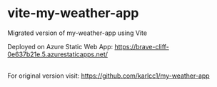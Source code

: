 # vite-my-weather-app
Migrated version of my-weather-app using Vite

Deployed on Azure Static Web App: https://brave-cliff-0e637b21e.5.azurestaticapps.net/

<br> For original version visit: https://github.com/karlcc1/my-weather-app
